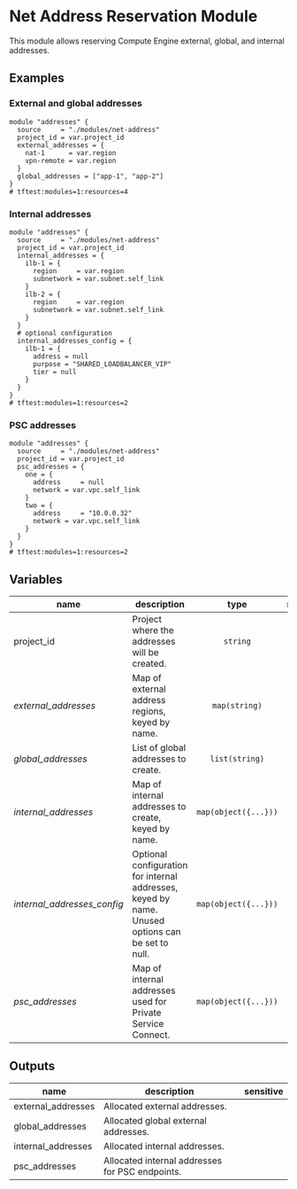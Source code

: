 # Net Address Reservation Module

This module allows reserving Compute Engine external, global, and internal addresses.

## Examples

### External and global addresses

```hcl
module "addresses" {
  source     = "./modules/net-address"
  project_id = var.project_id
  external_addresses = {
    nat-1      = var.region
    vpn-remote = var.region
  }
  global_addresses = ["app-1", "app-2"]
}
# tftest:modules=1:resources=4
```

### Internal addresses

```hcl
module "addresses" {
  source     = "./modules/net-address"
  project_id = var.project_id
  internal_addresses = {
    ilb-1 = {
      region     = var.region
      subnetwork = var.subnet.self_link
    }
    ilb-2 = {
      region     = var.region
      subnetwork = var.subnet.self_link
    }
  }
  # optional configuration
  internal_addresses_config = {
    ilb-1 = {
      address = null
      purpose = "SHARED_LOADBALANCER_VIP"
      tier = null
    }
  }
}
# tftest:modules=1:resources=2
```

### PSC addresses

```hcl
module "addresses" {
  source     = "./modules/net-address"
  project_id = var.project_id
  psc_addresses = {
    one = {
      address     = null
      network = var.vpc.self_link
    }
    two = {
      address     = "10.0.0.32"
      network = var.vpc.self_link
    }
  }
}
# tftest:modules=1:resources=2
```

<!-- BEGIN TFDOC -->
## Variables

| name | description | type | required | default |
|---|---|:---: |:---:|:---:|
| project_id | Project where the addresses will be created. | <code title="">string</code> | ✓ |  |
| *external_addresses* | Map of external address regions, keyed by name. | <code title="map&#40;string&#41;">map(string)</code> |  | <code title="">{}</code> |
| *global_addresses* | List of global addresses to create. | <code title="list&#40;string&#41;">list(string)</code> |  | <code title="">[]</code> |
| *internal_addresses* | Map of internal addresses to create, keyed by name. | <code title="map&#40;object&#40;&#123;&#10;region     &#61; string&#10;subnetwork &#61; string&#10;&#125;&#41;&#41;">map(object({...}))</code> |  | <code title="">{}</code> |
| *internal_addresses_config* | Optional configuration for internal addresses, keyed by name. Unused options can be set to null. | <code title="map&#40;object&#40;&#123;&#10;address &#61; string&#10;purpose &#61; string&#10;tier    &#61; string&#10;&#125;&#41;&#41;">map(object({...}))</code> |  | <code title="">{}</code> |
| *psc_addresses* | Map of internal addresses used for Private Service Connect. | <code title="map&#40;object&#40;&#123;&#10;address &#61; string&#10;network &#61; string&#10;&#125;&#41;&#41;">map(object({...}))</code> |  | <code title="">{}</code> |

## Outputs

| name | description | sensitive |
|---|---|:---:|
| external_addresses | Allocated external addresses. |  |
| global_addresses | Allocated global external addresses. |  |
| internal_addresses | Allocated internal addresses. |  |
| psc_addresses | Allocated internal addresses for PSC endpoints. |  |
<!-- END TFDOC -->
